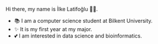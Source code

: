   Hi there, my name is İlke Latifoğlu 👩🏻.
  
- 📚 I am a computer science student at Bilkent University.
- ✨ It is my first year at my major.
- 💕 I am interested in data science and bioinformatics.
